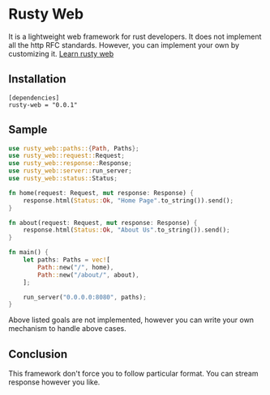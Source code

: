 # Rusty Web

It is a lightweight web framework for rust developers.
It does not implement all the http RFC standards. However, you can implement your own by customizing it.
[Learn rusty web](https://tejmagar.github.io/rusty-web/)

## Installation

```
[dependencies]
rusty-web = "0.0.1"
```

## Sample

```rust
use rusty_web::paths::{Path, Paths};
use rusty_web::request::Request;
use rusty_web::response::Response;
use rusty_web::server::run_server;
use rusty_web::status::Status;

fn home(request: Request, mut response: Response) {
    response.html(Status::Ok, "Home Page".to_string()).send();
}

fn about(request: Request, mut response: Response) {
    response.html(Status::Ok, "About Us".to_string()).send();
}

fn main() {
    let paths: Paths = vec![
        Path::new("/", home),
        Path::new("/about/", about),
    ];

    run_server("0.0.0.0:8080", paths);
}
```


Above listed goals are not implemented, however you can write your own mechanism to handle above cases.

## Conclusion

This framework don't force you to follow particular format. You can stream response however you like.
